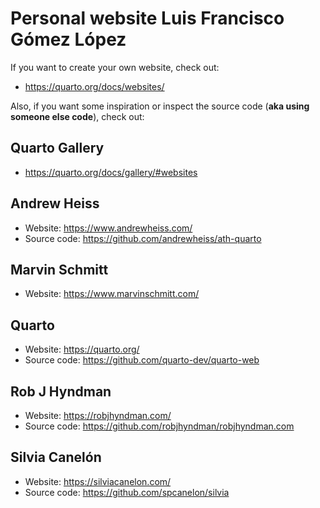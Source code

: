 # Personal website Luis Francisco Gómez López

If you want to create your own website, check out:

- https://quarto.org/docs/websites/

Also, if you want some inspiration or inspect the source code (**aka using someone else code**), check out:

## Quarto Gallery

-  https://quarto.org/docs/gallery/#websites

## Andrew Heiss

-  Website: https://www.andrewheiss.com/
-  Source code: https://github.com/andrewheiss/ath-quarto

## Marvin Schmitt

-  Website: https://www.marvinschmitt.com/

## Quarto

-  Website: https://quarto.org/
-  Source code: https://github.com/quarto-dev/quarto-web

## Rob J Hyndman 

-  Website: https://robjhyndman.com/
-  Source code: https://github.com/robjhyndman/robjhyndman.com

## Silvia Canelón

-  Website: https://silviacanelon.com/
-  Source code: https://github.com/spcanelon/silvia
